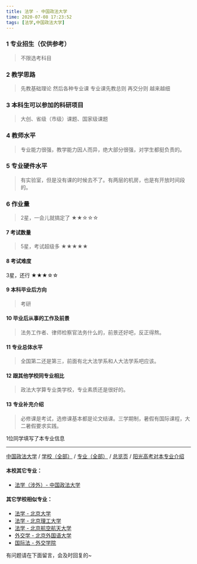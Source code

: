 ```yaml
---
title: 法学 - 中国政法大学
time: 2020-07-08 17:23:52
tags: [法学,中国政法大学]
---
```

### 1 专业招生（仅供参考）  
> 不限选考科目 


### 2 教学思路
> 先教基础理论 然后各种专业课 专业课先教总则 再交分则 越来越细


### 3 本科生可以参加的科研项目
>  大创、省级（市级）课题、国家级课题


### 4 教师水平
> 专业能力很强，教学能力因人而异，绝大部分很强，对学生都挺负责的。


### 5 专业硬件水平
> 有实验室，但是没有课的时候去不了。有两层的机房，也是有开放时间段的。


### 6 作业量
>2星，一会儿就搞定了
★★☆☆☆


#### 7 考试数量
>5星，考试超级多
★★★★★


#### 8 考试难度
> 
3星，还行
★★★☆☆


#### 9 本科毕业后方向
> 考研


#### 10 毕业后从事的工作及前景
> 法务工作者、律师检察官法务什么的，前景还好吧，反正得熬。


#### 11 专业总体水平
> 全国第二还是第三，前面有北大法学系和人大法学系吧应该。


#### 12 跟其他学校同专业相比
> 政法大学算专业类学校，专业素质还是很好的。


#### 13 专业补充介绍
> 必修课是考试，选修课基本都是论文结课。三学期制，暑假有国际课程，大二暑假要求实践。

1位同学填写了本专业信息
***
[中国政法大学](https://univgo.github.io/2020/07/08/36811c43b40c) / [学校（全部）](https://univgo.github.io/2020/07/08/3efa6bcca419) / [专业（全部）](https://univgo.github.io/2020/07/08/2d4c6d3552c2) / [总览页](https://univgo.github.io/2020/07/08/445daeb4fa00) / [阳光高考对本专业介绍](http://gaokao.chsi.com.cn/sch/zyk/view.do?schId=73394671&specId=73381155
)
#### 本校其它专业：
- [法学（涉外）- 中国政法大学](https://univgo.github.io/2020/07/08/efa227dc5624)

#### 其它学校相似专业：
- [法学 - 北京大学](https://univgo.github.io/2020/07/08/67bf7fc84283)
- [法学 - 北京理工大学](https://univgo.github.io/2020/07/08/a1edd0b533fb)
- [法学 - 北京航空航天大学](https://univgo.github.io/2020/07/08/fc471907e297)
- [外交学 - 北京外国语大学](https://univgo.github.io/2020/07/08/1fd62a7bd5ad)
- [国际法 - 外交学院](https://univgo.github.io/2020/07/08/041f7cb60325)

有问题请在下面留言，会及时回复的~
